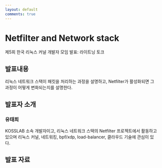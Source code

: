 ```yaml
---
layout: default
comments: true
---
```


# Netfilter and Network stack
제5회 한국 리눅스 커널 개발자 모임 발표: 라이트닝 토크

## 발표내용
리눅스 네트워크 스택이 패킷을 처리하는 과정을 설명하고, Netfilter가 활성화되면
그 과정이 어떻게 변화되는지를 설명한다.


## 발표자 소개

### 유태희
KOSSLAB 소속 개발자이고, 리눅스 네트워크 스택의 Netfilter 프로젝트에서 활동하고
있으며 리눅스 커널, 네트워킹, bpf/xdp, load-balancer, 클라우드 기술에 관심이
있다.

## 발표 자료
